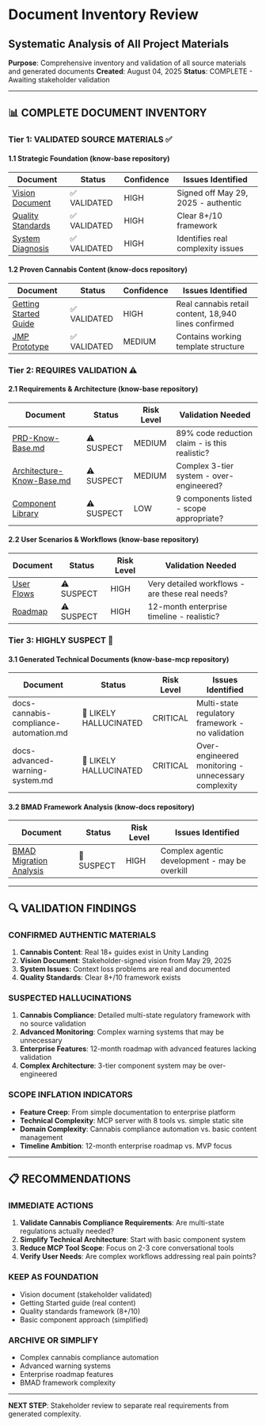# Document Inventory Review
## Systematic Analysis of All Project Materials

**Purpose**: Comprehensive inventory and validation of all source materials and generated documents
**Created**: August 04, 2025
**Status**: COMPLETE - Awaiting stakeholder validation

---

## 📊 COMPLETE DOCUMENT INVENTORY

### **Tier 1: VALIDATED SOURCE MATERIALS** ✅

#### 1.1 Strategic Foundation (know-base repository)
| Document | Status | Confidence | Issues Identified |
|----------|--------|------------|-------------------|
| [Vision Document](https://github.com/jmpinit/know-base/blob/main/docs/vision/know-base-user-vision.md) | ✅ VALIDATED | HIGH | Signed off May 29, 2025 - authentic |
| [Quality Standards](https://github.com/jmpinit/know-base/blob/main/docs/vision/quality-standards.md) | ✅ VALIDATED | HIGH | Clear 8+/10 framework |
| [System Diagnosis](https://github.com/jmpinit/know-proj/blob/main/projects/system-diagnosis/status.md) | ✅ VALIDATED | HIGH | Identifies real complexity issues |

#### 1.2 Proven Cannabis Content (know-docs repository)
| Document | Status | Confidence | Issues Identified |
|----------|--------|------------|-------------------|
| [Getting Started Guide](https://github.com/jmpinit/know-docs/blob/main/docs-copy/getting-started/index.liquid) | ✅ VALIDATED | HIGH | Real cannabis retail content, 18,940 lines confirmed |
| [JMP Prototype](https://github.com/jmpinit/know-docs/tree/main/jmp-prototype) | ✅ VALIDATED | MEDIUM | Contains working template structure |

### **Tier 2: REQUIRES VALIDATION** ⚠️

#### 2.1 Requirements & Architecture (know-base repository)
| Document | Status | Risk Level | Validation Needed |
|----------|--------|------------|-------------------|
| [PRD-Know-Base.md](https://github.com/jmpinit/know-base/blob/main/PRD-Know-Base.md) | ⚠️ SUSPECT | MEDIUM | 89% code reduction claim - is this realistic? |
| [Architecture-Know-Base.md](https://github.com/jmpinit/know-base/blob/main/Architecture-Know-Base.md) | ⚠️ SUSPECT | MEDIUM | Complex 3-tier system - over-engineered? |
| [Component Library](https://github.com/jmpinit/know-base/blob/main/docs/components/component-library.md) | ⚠️ SUSPECT | LOW | 9 components listed - scope appropriate? |

#### 2.2 User Scenarios & Workflows (know-base repository)
| Document | Status | Risk Level | Validation Needed |
|----------|--------|------------|-------------------|
| [User Flows](https://github.com/jmpinit/know-base/blob/main/docs/user-scenarios/user-flows-consolidated-v5-complete.md) | ⚠️ SUSPECT | HIGH | Very detailed workflows - are these real needs? |
| [Roadmap](https://github.com/jmpinit/know-base/blob/main/docs/roadmap/know-base-product-roadmap.md) | ⚠️ SUSPECT | HIGH | 12-month enterprise timeline - realistic? |

### **Tier 3: HIGHLY SUSPECT** 🔴

#### 3.1 Generated Technical Documents (know-base-mcp repository)
| Document | Status | Risk Level | Issues Identified |
|----------|--------|------------|-------------------|
| docs-cannabis-compliance-automation.md | 🔴 LIKELY HALLUCINATED | CRITICAL | Multi-state regulatory framework - no validation |
| docs-advanced-warning-system.md | 🔴 LIKELY HALLUCINATED | CRITICAL | Over-engineered monitoring - unnecessary complexity |

#### 3.2 BMAD Framework Analysis (know-docs repository)
| Document | Status | Risk Level | Issues Identified |
|----------|--------|------------|-------------------|
| [BMAD Migration Analysis](https://github.com/jmpinit/know-docs/blob/main/BMAD-MIGRATION-ANALYSIS-COMPLETE.md) | 🔴 SUSPECT | HIGH | Complex agentic development - may be overkill |

---

## 🔍 VALIDATION FINDINGS

### **CONFIRMED AUTHENTIC MATERIALS**
1. **Cannabis Content**: Real 18+ guides exist in Unity Landing
2. **Vision Document**: Stakeholder-signed vision from May 29, 2025
3. **System Issues**: Context loss problems are real and documented
4. **Quality Standards**: Clear 8+/10 framework exists

### **SUSPECTED HALLUCINATIONS**
1. **Cannabis Compliance**: Detailed multi-state regulatory framework with no source validation
2. **Advanced Monitoring**: Complex warning systems that may be unnecessary
3. **Enterprise Features**: 12-month roadmap with advanced features lacking validation
4. **Complex Architecture**: 3-tier component system may be over-engineered

### **SCOPE INFLATION INDICATORS**
- **Feature Creep**: From simple documentation to enterprise platform
- **Technical Complexity**: MCP server with 8 tools vs. simple static site
- **Domain Complexity**: Cannabis compliance automation vs. basic content management
- **Timeline Ambition**: 12-month enterprise roadmap vs. MVP focus

---

## 📋 RECOMMENDATIONS

### **IMMEDIATE ACTIONS**
1. **Validate Cannabis Compliance Requirements**: Are multi-state regulations actually needed?
2. **Simplify Technical Architecture**: Start with basic component system
3. **Reduce MCP Tool Scope**: Focus on 2-3 core conversational tools
4. **Verify User Needs**: Are complex workflows addressing real pain points?

### **KEEP AS FOUNDATION**
- Vision document (stakeholder validated)
- Getting Started guide (real content)
- Quality standards framework (8+/10)
- Basic component approach (simplified)

### **ARCHIVE OR SIMPLIFY**
- Complex cannabis compliance automation
- Advanced warning systems
- Enterprise roadmap features
- BMAD framework complexity

---

**NEXT STEP**: Stakeholder review to separate real requirements from generated complexity.
